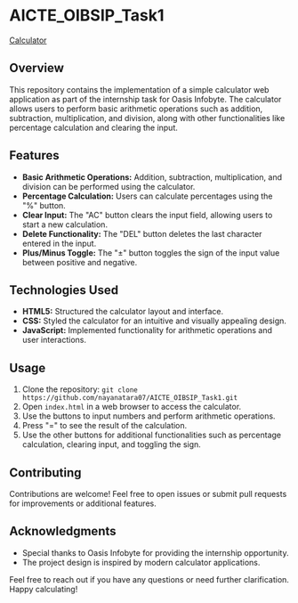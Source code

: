 # AICTE_OIBSIP_Task1
[Calculator](https://nayanatara07.github.io/AICTE_OIBSIP_Task1/)
## Overview

This repository contains the implementation of a simple calculator web application as part of the internship task for Oasis Infobyte. The calculator allows users to perform basic arithmetic operations such as addition, subtraction, multiplication, and division, along with other functionalities like percentage calculation and clearing the input.

## Features

- **Basic Arithmetic Operations:** Addition, subtraction, multiplication, and division can be performed using the calculator.
- **Percentage Calculation:** Users can calculate percentages using the "%" button.
- **Clear Input:** The "AC" button clears the input field, allowing users to start a new calculation.
- **Delete Functionality:** The "DEL" button deletes the last character entered in the input.
- **Plus/Minus Toggle:** The "&#xB1;" button toggles the sign of the input value between positive and negative.

## Technologies Used

- **HTML5:** Structured the calculator layout and interface.
- **CSS:** Styled the calculator for an intuitive and visually appealing design.
- **JavaScript:** Implemented functionality for arithmetic operations and user interactions.

## Usage

1. Clone the repository: `git clone https://github.com/nayanatara07/AICTE_OIBSIP_Task1.git`
2. Open `index.html` in a web browser to access the calculator.
3. Use the buttons to input numbers and perform arithmetic operations.
4. Press "=" to see the result of the calculation.
5. Use the other buttons for additional functionalities such as percentage calculation, clearing input, and toggling the sign.

## Contributing

Contributions are welcome! Feel free to open issues or submit pull requests for improvements or additional features.

## Acknowledgments

- Special thanks to Oasis Infobyte for providing the internship opportunity.
- The project design is inspired by modern calculator applications.

Feel free to reach out if you have any questions or need further clarification. Happy calculating!

